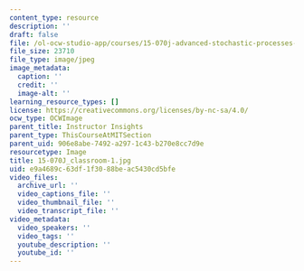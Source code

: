 ```yaml
---
content_type: resource
description: ''
draft: false
file: /ol-ocw-studio-app/courses/15-070j-advanced-stochastic-processes-fall-2013/e9a4689c63df1f3088beac5430cd5bfe_15-070J_classroom-1.jpg
file_size: 23710
file_type: image/jpeg
image_metadata:
  caption: ''
  credit: ''
  image-alt: ''
learning_resource_types: []
license: https://creativecommons.org/licenses/by-nc-sa/4.0/
ocw_type: OCWImage
parent_title: Instructor Insights
parent_type: ThisCourseAtMITSection
parent_uid: 906e8abe-7492-a297-1c43-b270e8cc7d9e
resourcetype: Image
title: 15-070J_classroom-1.jpg
uid: e9a4689c-63df-1f30-88be-ac5430cd5bfe
video_files:
  archive_url: ''
  video_captions_file: ''
  video_thumbnail_file: ''
  video_transcript_file: ''
video_metadata:
  video_speakers: ''
  video_tags: ''
  youtube_description: ''
  youtube_id: ''
---
```

